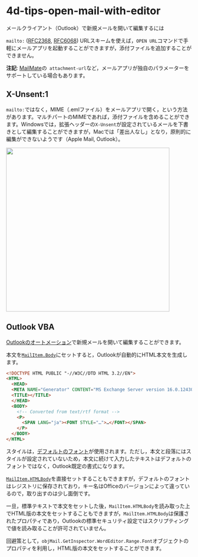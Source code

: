 # 4d-tips-open-mail-with-editor
メールクライアント（Outlook）で新規メールを開いて編集するには

`mailto:` ([RFC2368](https://www.ietf.org/rfc/rfc2368.txt), [RFC6068](https://www.rfc-editor.org/rfc/rfc6068)) URLスキームを使えば，`OPEN URL`コマンドで手軽にメールアプリを起動することができますが，添付ファイルを追加することができません。

**注記**: [MailMate](https://manual.mailmate-app.com/extended_url_scheme)の` attachment-url`など，メールアプリが独自のパラメーターをサポートしている場合もあります。

## X-Unsent:1 

`mailto:`ではなく，MIME（.emlファイル）をメールアプリで開く，という方法があります。マルチパートのMIMEであれば，添付ファイルを含めることができます。Windowsでは，拡張ヘッダーの`X-Unsent`が設定されているメールを下書きとして編集することができますが，Macでは「差出人なし」となり，原則的に編集ができないようです（Apple Mail, Outlook）。

<img width="443" alt="" src="https://user-images.githubusercontent.com/1725068/199855384-160591db-496a-46b3-bfa9-b1a35c216c04.png">

## Outlook VBA

[Outlookのオートメーション](https://learn.microsoft.com/en-us/office/vba/api/overview/outlook)で新規メールを開いて編集することができます。

本文を[`MailItem.Body`](https://learn.microsoft.com/en-us/office/vba/api/outlook.mailitem.body)にセットすると，Outlookが自動的にHTML本文を生成します。

```html
<!DOCTYPE HTML PUBLIC "-//W3C//DTD HTML 3.2//EN"> 
<HTML> 
  <HEAD> 
  <META NAME="Generator" CONTENT="MS Exchange Server version 16.0.12430.20120"> 
  <TITLE></TITLE> 
  </HEAD> 
  <BODY> 
    <!-- Converted from text/rtf format --> 
    <P>
      <SPAN LANG="ja"><FONT STYLE="…">…</FONT></SPAN>
    </P> 
  </BODY> 
</HTML> 
```

スタイルは，[デフォルトのフォント](https://support.microsoft.com/en-us/office/change-or-set-the-default-font-in-outlook-20f72414-2c42-4b53-9654-d07a92b9294a)が使用されます。ただし，本文と段落にはスタイルが設定されていないため，本文に続けて入力したテキストはデフォルトのフォントではなく，Outlook既定の書式になります。

[`MailItem.HTMLBody`](https://learn.microsoft.com/en-us/office/vba/api/outlook.mailitem.htmlbody)を直接セットすることもできますが，デフォルトのフォントはレジストリに保存されており，キー名はOfficeのバージョンによって違っているので，取り出すのは少し面倒です。

一旦，標準テキストで本文をセットした後，`MailItem.HTMLBody`を読み取った上でHTML版の本文をセットすることもできますが，`MailItem.HTMLBody`は保護されたプロパティであり，Outlookの標準セキュリティ設定ではスクリプティングで値を読み取ることが許可されていません。

回避策として，`objMail.GetInspector.WordEditor.Range.Font`オブジェクトのプロパティを利用し，HTML版の本文をセットすることができます。
